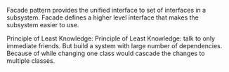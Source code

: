 Facade pattern provides the unified interface to set of interfaces in a subsystem. Facade defines a higher level interface that makes the subsystem easier to use.

Principle of Least Knowledge:
Principle of Least Knowledge: talk to only immediate friends. But build a system with large number of dependencies. Because of while changing one class would cascade the changes to multiple classes. 